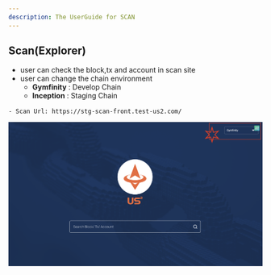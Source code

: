 ```yaml
---
description: The UserGuide for SCAN
---
```


## Scan(Explorer)
- user can check the block,tx and account in scan site
- user can change the chain environment
    - **Gymfinity** : Develop Chain
    - **Inception** : Staging Chain

```
- Scan Url: https://stg-scan-front.test-us2.com/
```

![Scan](../resources/image/scan.png)
